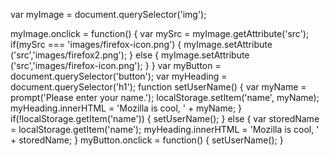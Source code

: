 var myImage = document.querySelector('img');

myImage.onclick = function() {
    var mySrc = myImage.getAttribute('src');
    if(mySrc === 'images/firefox-icon.png') {
      myImage.setAttribute ('src','images/firefox2.png');
    } else {
      myImage.setAttribute ('src','images/firefox-icon.png');
    }
}
var myButton = document.querySelector('button');
var myHeading = document.querySelector('h1');
function setUserName() {
  var myName = prompt('Please enter your name.');
  localStorage.setItem('name', myName);
  myHeading.innerHTML = 'Mozilla is cool, ' + myName;
}
if(!localStorage.getItem('name')) {
  setUserName();
} else {
  var storedName = localStorage.getItem('name');
  myHeading.innerHTML = 'Mozilla is cool, ' + storedName;
}
myButton.onclick = function() {
  setUserName();
}
